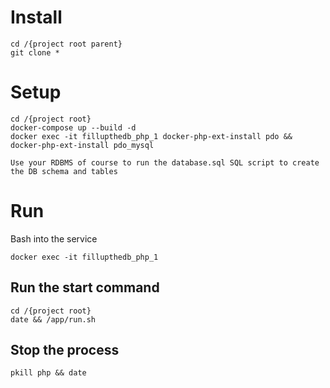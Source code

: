 # Install

    cd /{project root parent}
    git clone *

# Setup

    cd /{project root}
    docker-compose up --build -d
    docker exec -it fillupthedb_php_1 docker-php-ext-install pdo && docker-php-ext-install pdo_mysql

    Use your RDBMS of course to run the database.sql SQL script to create the DB schema and tables

# Run

Bash into the service

    docker exec -it fillupthedb_php_1

## Run the start command

    cd /{project root}
    date && /app/run.sh

## Stop the process

    pkill php && date
